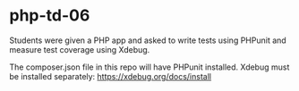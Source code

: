 # php-td-06

Students were given a PHP app and asked to write tests using PHPunit and measure test coverage using Xdebug. 

The composer.json file in this repo will have PHPunit installed.  Xdebug must be installed separately:  https://xdebug.org/docs/install

